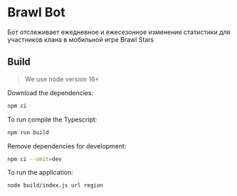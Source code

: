 # Brawl Bot

Бот отслеживает ежедневное и ежесезонное изменение статистики для участников клана в мобильной игре Brawl Stars

## Build

> We use node version 16+

Download the dependencies:

```bash
npm ci
```

To run compile the Typescript:

```bash
npm run build
```

Remove dependencies for development:

```bash
npm ci --omit=dev
```

To run the application:

```bash
node build/index.js url region
```
